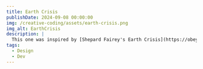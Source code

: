 ```yaml
---
title: Earth Crisis
publishDate: 2024-09-08 00:00:00
img: /creative-coding/assets/earth-crisis.png
img_alt: EarthCrisis
description: |
  This one was inspired by [Shepard Fairey's Earth Crisis](https://obeygiant.com/prints/earth-crisis/). Click around to produce weird pointy shapes. Refresh the page to change colors.
tags:
  - Design
  - Dev
---
```

<main>
    <canvas id="earth-crisis"></canvas>
</main>
<script src="/creative-coding/assets/scripts/earth-crisis.js"></script>